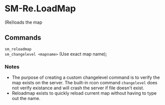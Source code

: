 # SM-Re.LoadMap
(Re)loads the map

## Commands
`sm_reloadmap`  
`sm_changelevel <mapname>` (Use exact map name);

### Notes
- The purpose of creating a custom changelevel command is to verify the map exists on the server. The built-in rcon command `changelevel` does not verify existance and will crash the server if file doesn't exist.
- Reloadmap exists to quickly reload current map without having to type out the name.
